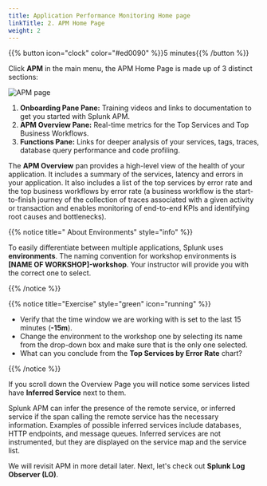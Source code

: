 ```yaml
---
title: Application Performance Monitoring Home page
linkTitle: 2. APM Home Page 
weight: 2
---
```

 
{{% button icon="clock" color="#ed0090" %}}5 minutes{{% /button %}}

Click **APM** in the main menu, the APM Home Page is made up of 3 distinct sections:

![APM page](../images/apm-main.png)

1. **Onboarding Pane Pane:** Training videos and links to documentation to get you started with Splunk APM.
2. **APM Overview Pane:** Real-time metrics for the Top Services and Top Business Workflows.
3. **Functions Pane:** Links for deeper analysis of your services, tags, traces, database query performance and code profiling.

The **APM Overview** pan provides a high-level view of the health of your application. It includes a summary of the services, latency and errors in your application. It also includes a list of the top services by error rate and the top business workflows by error rate (a business workflow is the start-to-finish journey of the collection of traces associated with a given activity or transaction and enables monitoring of end-to-end KPIs and identifying root causes and bottlenecks).

{{% notice title=" About Environments" style="info" %}}

To easily differentiate between multiple applications, Splunk uses **environments**. The naming convention for workshop environments is **[NAME OF WORKSHOP]-workshop**. Your instructor will provide you with the correct one to select.

{{% /notice %}}

{{% notice title="Exercise" style="green" icon="running" %}}

* Verify that the time window we are working with is set to the last 15 minutes (**-15m**).
* Change the environment to the workshop one by selecting its name from the drop-down box and make sure that is the only one selected.
* What can you conclude from the **Top Services by Error Rate** chart?
<!--
* Click on the Explore Tile in the Function Pane. This will bring us to the automatically generated map of our services. This map shows how the services interact together based on the trace data being sent to Splunk Observability Cloud.
-->
{{% /notice %}}

If you scroll down the Overview Page you will notice some services listed have **Inferred Service** next to them.

Splunk APM can infer the presence of the remote service, or inferred service if the span calling the remote service has the necessary information. Examples of possible inferred services include databases, HTTP endpoints, and message queues. Inferred services are not instrumented, but they are displayed on the service map and the service list.

We will revisit APM in more detail later. Next, let's check out **Splunk Log Observer (LO)**.
